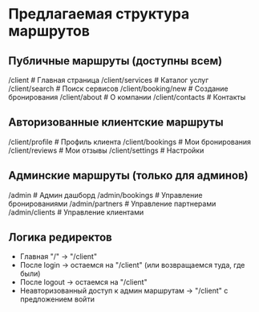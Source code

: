 # Предлагаемая структура маршрутов

## Публичные маршруты (доступны всем)
/client                    # Главная страница
/client/services           # Каталог услуг  
/client/search            # Поиск сервисов
/client/booking/new       # Создание бронирования
/client/about             # О компании
/client/contacts          # Контакты

## Авторизованные клиентские маршруты
/client/profile           # Профиль клиента
/client/bookings          # Мои бронирования
/client/reviews           # Мои отзывы
/client/settings          # Настройки

## Админские маршруты (только для админов)
/admin                    # Админ дашборд
/admin/bookings           # Управление бронированиями
/admin/partners           # Управление партнерами
/admin/clients            # Управление клиентами

## Логика редиректов
- Главная "/" → "/client" 
- После login → остаемся на "/client" (или возвращаемся туда, где были)
- После logout → остаемся на "/client"
- Неавторизованный доступ к админ маршрутам → "/client" с предложением войти
